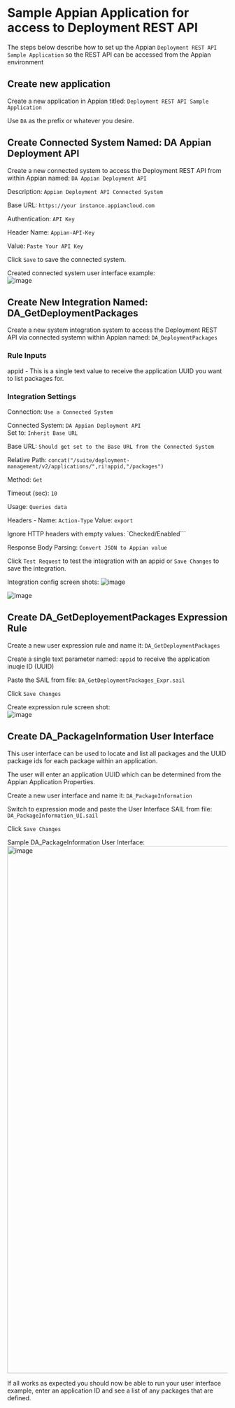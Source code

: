 # Sample Appian Application for access to Deployment REST API
The steps below describe how to set up the Appian ```Deployment REST API Sample Application``` so the REST API can be accessed from the Appian environment

## Create new application
Create a new application in Appian titled: ```Deployment REST API Sample Application```

Use ```DA``` as the prefix or whatever you desire.

## Create Connected System Named: DA Appian Deployment API
Create a new connected system to access the Deployment REST API from within Appian named: ```DA Appian Deployment API```   

Description: ```Appian Deployment API Connected System```   

Base URL: ```https://your instance.appiancloud.com```   

Authentication: ```API Key```   

Header Name: ```Appian-API-Key```   

Value: ```Paste Your API Key```   

Click ```Save``` to save the connected system.

Created connected system user interface example:   
![image](https://github.com/richardschoen/appiandeploymentapi/assets/9791508/d63333f6-1b08-4ee3-9044-e688061de9d7)

## Create New Integration Named: DA_GetDeploymentPackages
Create a new system integration system to access the Deployment REST API  via connected systemn within Appian named: ```DA_DeploymentPackages```   

### Rule Inputs
appid - This is a single text value to receive the application UUID you want to list packages for. 

### Integration Settings   
Connection: ```Use a Connected System```

Connected System: ```DA Appian Deployment API```   
Set to: ```Inherit Base URL```

Base URL: ```Should get set to the Base URL from the Connected System```

Relative Path: ```concat("/suite/deployment-management/v2/applications/",ri!appid,"/packages")```

Method: ```Get```

Timeout (sec): ```10```

Usage: ```Queries data```

Headers - Name: ```Action-Type```  Value: ```export```   

Ignore HTTP headers with empty values: `Checked/Enabled```

Response Body Parsing: ```Convert JSON to Appian value```   

Click ```Test Request``` to test the integration with an appid or ```Save Changes``` to save the integration.

Integration config screen shots:
![image](https://github.com/richardschoen/appiandeploymentapi/assets/9791508/22fb34df-2038-49a9-9f12-83127f079d7f)

![image](https://github.com/richardschoen/appiandeploymentapi/assets/9791508/6c0ee6b0-794e-438b-8e3e-d3039cae6ea8)

## Create DA_GetDeployementPackages Expression Rule
Create a new user expression rule and name it: ```DA_GetDeploymentPackages```

Create a single text parameter named: ```appid``` to receive the application inuqie ID (UUID)

Paste the SAIL from file: ```DA_GetDeploymentPackages_Expr.sail```

Click ```Save Changes```

Create expression rule screen shot:   
![image](https://github.com/richardschoen/appiandeploymentapi/assets/9791508/c97eb0af-d609-4e2d-a5c3-897127423d67)


## Create DA_PackageInformation User Interface
This user interface can be used to locate and list all packages and the UUID package ids for each package within an application.    

The user will enter an application UUID which can be determined from the Appian Application Properties.   

Create a new user interface and name it: ```DA_PackageInformation```

Switch to expression mode and paste the User Interface SAIL from file: ```DA_PackageInformation_UI.sail```

Click ```Save Changes```

Sample DA_PackageInformation User Interface:
<img width="1205" alt="image" src="https://github.com/richardschoen/appiandeploymentapi/assets/9791508/46d5eafc-b4ff-4fa0-8ba6-0d0636a98227">


If all works as expected you should now be able to run your user interface example, enter an application ID and see a list of any packages that are defined.
